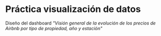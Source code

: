 # Práctica visualización de datos

Diseño del dashboard *"Visión general de la evolución de los precios de Airbnb  por tipo de propiedad, año y estación"*
